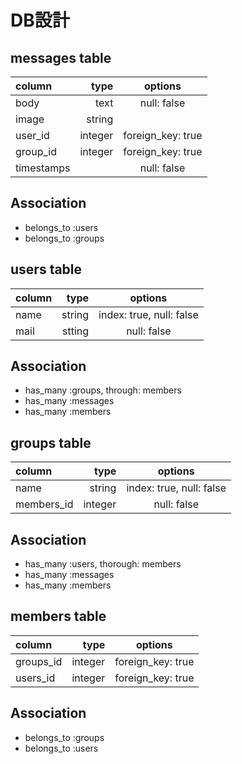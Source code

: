 # DB設計

## messages table
| column     | type        | options                    |
|:-----------|------------:|:--------------------------:|
| body       |      text   | null: false                |
| image      |      string |                            |
| user_id    |      integer| foreign_key: true          |
| group_id   |      integer| foreign_key: true          |
| timestamps |             | null: false                |


## Association
+ belongs_to :users
+ belongs_to :groups


## users table
| column     | type        | options                    |
|:-----------|------------:|:--------------------------:|
| name       | string      |index: true, null: false    |
| mail       | stting      |null: false                 |


## Association
+ has_many :groups, through: members
+ has_many :messages
+ has_many :members


## groups table
| column     | type        | options                    |
|:-----------|------------:|:--------------------------:|
| name       | string      |index: true, null: false    |
| members_id | integer     |null: false                 |


## Association
+ has_many :users, thorough: members
+ has_many :messages
+ has_many :members


## members table
| column     | type        | options                    |
|:-----------|------------:|:--------------------------:|
| groups_id  | integer     |foreign_key: true           |
| users_id   | integer     |foreign_key: true           |


## Association
+ belongs_to :groups
+ belongs_to :users


